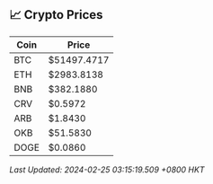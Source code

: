 ## 📈 Crypto Prices

| Coin | Price |
| ---- | ----- |
| BTC | $51497.4717 |
| ETH | $2983.8138 |
| BNB | $382.1880 |
| CRV | $0.5972 |
| ARB | $1.8430 |
| OKB | $51.5830 |
| DOGE | $0.0860 |

_Last Updated: 2024-02-25 03:15:19.509 +0800 HKT_